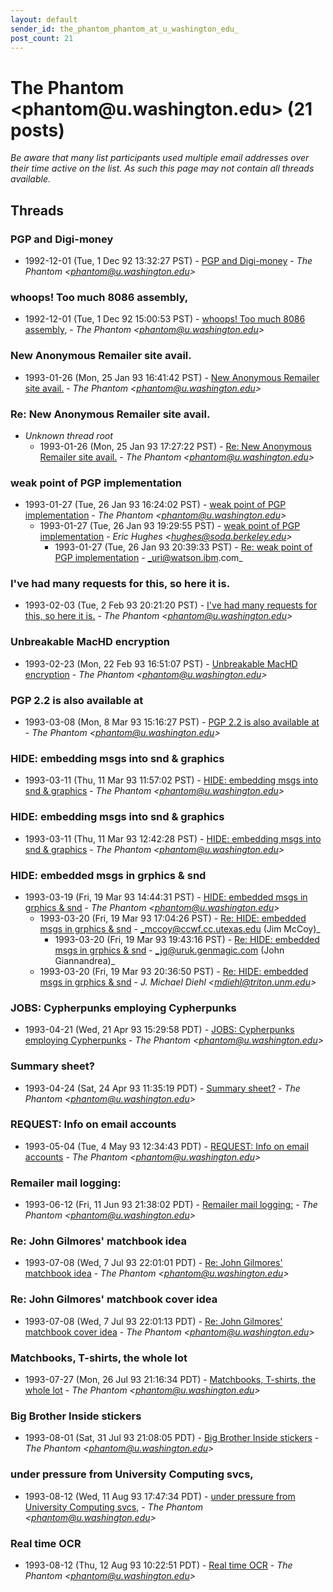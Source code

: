 ```yaml
---
layout: default
sender_id: the_phantom_phantom_at_u_washington_edu_
post_count: 21
---
```


# The Phantom <phantom<span>@</span>u.washington.edu> (21 posts)

_Be aware that many list participants used multiple email addresses over their time active on the list. As such this page may not contain all threads available._

## Threads

### PGP and Digi-money
+ 1992-12-01 (Tue, 1 Dec 92 13:32:27 PST) - [PGP and Digi-money](/archive/1992/12/7f57166ae5a124f326e438f7436167f7da8fd85ad10ae6d41fedf9a353810225) - _The Phantom \<phantom@u.washington.edu\>_

### whoops! Too much 8086 assembly,
+ 1992-12-01 (Tue, 1 Dec 92 15:00:53 PST) - [whoops! Too much 8086 assembly,](/archive/1992/12/2678494d4b7ee64db8054dcfae5d64a3e625286be086a0269315626ec605db34) - _The Phantom \<phantom@u.washington.edu\>_

### New Anonymous Remailer site avail.
+ 1993-01-26 (Mon, 25 Jan 93 16:41:42 PST) - [New Anonymous Remailer site avail.](/archive/1993/01/4bc7acba231bf6a594dff404f8ff11f8e8b4a7c439fafa85a281615c68224608) - _The Phantom \<phantom@u.washington.edu\>_

### Re: New Anonymous Remailer site avail.
+ _Unknown thread root_
  + 1993-01-26 (Mon, 25 Jan 93 17:27:22 PST) - [Re: New Anonymous Remailer site avail.](/archive/1993/01/44c02ed425d5fcfef33e9085c34be9ff99a58f50f6255b7aa3577b1be5ccfaf6) - _The Phantom \<phantom@u.washington.edu\>_

### weak point of PGP implementation
+ 1993-01-27 (Tue, 26 Jan 93 16:24:02 PST) - [weak point of PGP implementation](/archive/1993/01/98568303523c0ddaee9c27c71e6fe631068395d025e99270e1ee070aa0bf1722) - _The Phantom \<phantom@u.washington.edu\>_
  + 1993-01-27 (Tue, 26 Jan 93 19:29:55 PST) - [weak point of PGP implementation](/archive/1993/01/d30bbdaa05bb47b41bf306d25b1792baec62cf45042e60fdc2ccc28cb5974c6b) - _Eric Hughes \<hughes@soda.berkeley.edu\>_
    + 1993-01-27 (Tue, 26 Jan 93 20:39:33 PST) - [Re: weak point of PGP implementation](/archive/1993/01/67875e2906d8d13ba1434f694475def94d11678ed6417b74d8f960f7c99bcd63) - _uri@watson.ibm.com_

### I've had many requests for this, so here it is.
+ 1993-02-03 (Tue, 2 Feb 93 20:21:20 PST) - [I've had many requests for this, so here it is.](/archive/1993/02/9f150d4fa1c5ea5b770f2556fa8ce783b1c7631e50a142f53daecbfc0e4b2147) - _The Phantom \<phantom@u.washington.edu\>_

### Unbreakable MacHD encryption
+ 1993-02-23 (Mon, 22 Feb 93 16:51:07 PST) - [Unbreakable MacHD encryption](/archive/1993/02/0b6bc119e06a600f8ca756fedfcc0d3036450724c8f84cb7a7361f03d86383fa) - _The Phantom \<phantom@u.washington.edu\>_

### PGP 2.2 is also available at
+ 1993-03-08 (Mon, 8 Mar 93 15:16:27 PST) - [PGP 2.2 is also available at](/archive/1993/03/2dc80a7db5f74dfe2d1a8c77d152cb37349a67cab6373b861daec6308950e14e) - _The Phantom \<phantom@u.washington.edu\>_

### HIDE: embedding msgs into snd & graphics
+ 1993-03-11 (Thu, 11 Mar 93 11:57:02 PST) - [HIDE: embedding msgs into snd & graphics](/archive/1993/03/4454854e7490e0d06fe661adb83a8ead30659cf5158fee95315847c16530feea) - _The Phantom \<phantom@u.washington.edu\>_

### HIDE: embedding msgs into snd & graphics
+ 1993-03-11 (Thu, 11 Mar 93 12:42:28 PST) - [HIDE: embedding msgs into snd & graphics](/archive/1993/03/c9f28178ca6a347ac53c784cdc3cb78d10f6dd25def4e7f91d7f12fc4d696092) - _The Phantom \<phantom@u.washington.edu\>_

### HIDE: embedded msgs in grphics & snd
+ 1993-03-19 (Fri, 19 Mar 93 14:44:31 PST) - [HIDE: embedded msgs in grphics & snd](/archive/1993/03/5f45f8dc33634814263da3d4593b5ebd86b81f6c2859a43d2a21ba9cefd42fa6) - _The Phantom \<phantom@u.washington.edu\>_
  + 1993-03-20 (Fri, 19 Mar 93 17:04:26 PST) - [Re: HIDE: embedded msgs in grphics & snd](/archive/1993/03/a099b5ce41ff8ca1e2973feabd00d3a0dd326c80be7d89949ec39454d1beb756) - _mccoy@ccwf.cc.utexas.edu (Jim McCoy)_
    + 1993-03-20 (Fri, 19 Mar 93 19:43:16 PST) - [Re: HIDE: embedded msgs in grphics & snd](/archive/1993/03/e0e3f8275825b6a698fe6471d3a6ba948da1d73a5a3afee0fba71b8d24c53ba3) - _jg@uruk.genmagic.com (John Giannandrea)_
  + 1993-03-20 (Fri, 19 Mar 93 20:36:50 PST) - [Re: HIDE: embedded msgs in grphics & snd](/archive/1993/03/61b1b027d6a24c739253bbaf38e2c1a6c34318eafd6d326358b9ef8ca4a662a5) - _J. Michael Diehl \<mdiehl@triton.unm.edu\>_

### JOBS: Cypherpunks employing Cypherpunks
+ 1993-04-21 (Wed, 21 Apr 93 15:29:58 PDT) - [JOBS: Cypherpunks employing Cypherpunks](/archive/1993/04/ac0649dfa4ccdd238ca8186179db1fd416d473274c6efdd783670ec28f4f0731) - _The Phantom \<phantom@u.washington.edu\>_

### Summary sheet?
+ 1993-04-24 (Sat, 24 Apr 93 11:35:19 PDT) - [Summary sheet?](/archive/1993/04/833969e8aea70dfbed57576e7ec2583fdbfefbd1a6f59d51a937bb5a4704a97b) - _The Phantom \<phantom@u.washington.edu\>_

### REQUEST: Info on email accounts
+ 1993-05-04 (Tue, 4 May 93 12:34:43 PDT) - [REQUEST: Info on email accounts](/archive/1993/05/55cd074333c74984ee15fe3ba3382bb680ccbbd002a94b243d58bad9cec1c18c) - _The Phantom \<phantom@u.washington.edu\>_

### Remailer mail logging:
+ 1993-06-12 (Fri, 11 Jun 93 21:38:02 PDT) - [Remailer mail logging:](/archive/1993/06/b82674cbe514e3c70d09394b0deb3403c83fcec63c52b10d2b7bb1982ff2406e) - _The Phantom \<phantom@u.washington.edu\>_

### Re: John Gilmores' matchbook idea
+ 1993-07-08 (Wed, 7 Jul 93 22:01:01 PDT) - [Re: John Gilmores' matchbook idea](/archive/1993/07/be487190a7ec1593c53fbc29e11145c96250f4cdd038e342485e3e9f5ea9e576) - _The Phantom \<phantom@u.washington.edu\>_

### Re: John Gilmores' matchbook cover idea
+ 1993-07-08 (Wed, 7 Jul 93 22:01:13 PDT) - [Re: John Gilmores' matchbook cover idea](/archive/1993/07/a95d9b1872c1dd9e6aec26e090f7016eff13581113aa4a1d075a546fdf1ba0b0) - _The Phantom \<phantom@u.washington.edu\>_

### Matchbooks, T-shirts, the whole lot
+ 1993-07-27 (Mon, 26 Jul 93 21:16:34 PDT) - [Matchbooks, T-shirts, the whole lot](/archive/1993/07/2d8a2dba5eb750255e8d6592efd2619c64aec1a2981807c72b64908195b56d91) - _The Phantom \<phantom@u.washington.edu\>_

### Big Brother Inside stickers
+ 1993-08-01 (Sat, 31 Jul 93 21:08:05 PDT) - [Big Brother Inside stickers](/archive/1993/08/066500180c478ceb32d6edb24ee0d3a93608f00653cc158f4eabeba0968fa976) - _The Phantom \<phantom@u.washington.edu\>_

### under pressure from University Computing svcs,
+ 1993-08-12 (Wed, 11 Aug 93 17:47:34 PDT) - [under pressure from University Computing svcs,](/archive/1993/08/eb068344a6a4ff496dcca505d76de177774e95d34febc64fe065cec093705a2d) - _The Phantom \<phantom@u.washington.edu\>_

### Real time OCR
+ 1993-08-12 (Thu, 12 Aug 93 10:22:51 PDT) - [Real time OCR](/archive/1993/08/eb98c084d0d2772e228896773128a91cc1da94aa296c8a76628a524493e7223f) - _The Phantom \<phantom@u.washington.edu\>_


